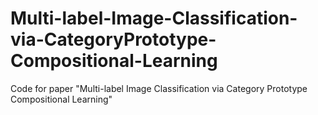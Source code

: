 # Multi-label-Image-Classification-via-CategoryPrototype-Compositional-Learning
Code for paper "Multi-label Image Classification via Category Prototype Compositional Learning"
